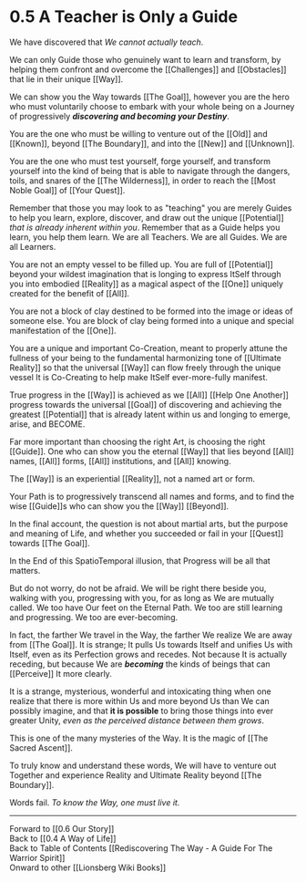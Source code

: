 # 0.5 A Teacher is Only a Guide

We have discovered that *We cannot actually teach*. 

We can only Guide those who genuinely want to learn and transform, by helping them confront and overcome the [[Challenges]] and [[Obstacles]] that lie in their unique [[Way]]. 

We can show you the Way towards [[The Goal]], however you are the hero who must voluntarily choose to embark with your whole being on a Journey of progressively ***discovering and becoming your Destiny***. 

You are the one who must be willing to venture out of the [[Old]] and [[Known]], beyond [[The Boundary]], and into the [[New]] and [[Unknown]]. 

You are the one who must test yourself, forge yourself, and transform yourself into the kind of being that is able to navigate through the dangers, toils, and snares of the [[The Wilderness]], in order to reach the [[Most Noble Goal]] of [[Your Quest]]. 

Remember that those you may look to as "teaching" you are merely Guides to help you learn, explore, discover, and draw out the unique [[Potential]] *that is already inherent within you*. Remember that as a Guide helps you learn, you help them learn. We are all Teachers. We are all Guides. We are all Learners. 

You are not an empty vessel to be filled up. You are full of [[Potential]] beyond your wildest imagination that is longing to express ItSelf through you into embodied [[Reality]] as a magical aspect of the [[One]] uniquely created for the benefit of [[All]].

You are not a block of clay destined to be formed into the image or ideas of someone else. You are block of clay being formed into a unique and special manifestation of the [[One]].  

You are a unique and important Co-Creation, meant to properly attune the fullness of your being to the fundamental harmonizing tone of [[Ultimate Reality]] so that the universal [[Way]] can flow freely through the unique vessel It is Co-Creating to help make ItSelf ever-more-fully manifest. 

True progress in the [[Way]] is achieved as we [[All]] [[Help One Another]] progress towards the universal [[Goal]] of discovering and achieving the greatest [[Potential]] that is already latent within us and longing to emerge, arise, and BECOME. 

Far more important than choosing the right Art, is choosing the right [[Guide]]. One who can show you the eternal [[Way]] that lies beyond [[All]] names, [[All]] forms, [[All]] institutions, and [[All]] knowing.

The [[Way]] is an experiential [[Reality]], not a named art or form. 

Your Path is to progressively transcend all names and forms, and to find the wise [[Guide]]s who can show you the [[Way]] [[Beyond]]. 

In the final account, the question is not about martial arts, but the purpose and meaning of Life, and whether you succeeded or fail in your [[Quest]] towards [[The Goal]].  

In the End of this SpatioTemporal illusion, that Progress will be all that matters.

But do not worry, do not be afraid. We will be right there beside you, walking with you, progressing with you, for as long as We are mutually called. We too have Our feet on the Eternal Path. We too are still learning and progressing. We too are ever-becoming. 

In fact, the farther We travel in the Way, the farther We realize We are away from [[The Goal]]. It is strange; It pulls Us towards Itself and unifies Us with Itself, even as its Perfection grows and recedes. Not because It is actually receding, but because We are ***becoming*** the kinds of beings that can [[Perceive]] It more clearly. 

It is a strange, mysterious, wonderful and intoxicating thing when one realize that there is more within Us and more beyond Us than We can possibly imagine, and that **it is possible** to bring those things into ever greater Unity, *even as the perceived distance between them grows*. 

This is one of the many mysteries of the Way. 
It is the magic of [[The Sacred Ascent]].  

To truly know and understand these words, We will have to venture out Together and experience Reality and Ultimate Reality beyond [[The Boundary]]. 

Words fail. *To know the Way, one must live it.*

____
Forward to [[0.6 Our Story]]  
Back to [[0.4 A Way of Life]]  
Back to Table of Contents [[Rediscovering The Way - A Guide For The Warrior Spirit]]  
Onward to other [[Lionsberg Wiki Books]]  


